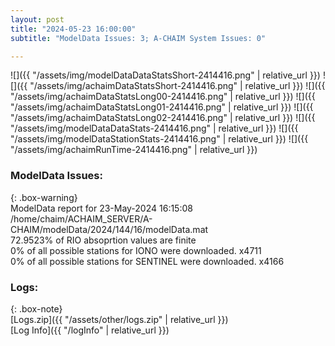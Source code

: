 ```yaml
---
layout: post
title: "2024-05-23 16:00:00"
subtitle: "ModelData Issues: 3; A-CHAIM System Issues: 0"

---
```


![]({{ "/assets/img/modelDataDataStatsShort-2414416.png" | relative_url }})
![]({{ "/assets/img/achaimDataStatsShort-2414416.png" | relative_url }})
![]({{ "/assets/img/achaimDataStatsLong00-2414416.png" | relative_url }})
![]({{ "/assets/img/achaimDataStatsLong01-2414416.png" | relative_url }})
![]({{ "/assets/img/achaimDataStatsLong02-2414416.png" | relative_url }})
![]({{ "/assets/img/modelDataDataStats-2414416.png" | relative_url }})
![]({{ "/assets/img/modelDataStationStats-2414416.png" | relative_url }})
![]({{ "/assets/img/achaimRunTime-2414416.png" | relative_url }})


### ModelData Issues:  
  
{: .box-warning}  
 ModelData report for 23-May-2024 16:15:08   
 /home/chaim/ACHAIM_SERVER/A-CHAIM/modelData/2024/144/16/modelData.mat   
 72.9523% of RIO absoprtion values are finite   
 0% of all possible stations for IONO were downloaded. x4711   
 0% of all possible stations for SENTINEL were downloaded. x4166   
  


### Logs:  
  
{: .box-note}  
[Logs.zip]({{ "/assets/other/logs.zip" | relative_url }})  
[Log Info]({{ "/logInfo" | relative_url }})  
